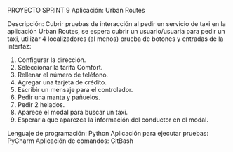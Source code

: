 PROYECTO SPRINT 9
Aplicación: Urban Routes

Descripción: Cubrir pruebas de interacción al pedir un servicio de taxi en la aplicación Urban Routes, se espera
cubrir un usuario/usuaria para pedir un taxi, utilizar 4 localizadores (al menos) prueba de botones y entradas 
de la interfaz:

1. Configurar la dirección.
2. Seleccionar la tarifa Comfort.
3. Rellenar el número de teléfono.
4. Agregar una tarjeta de crédito. 
5. Escribir un mensaje para el controlador.
6. Pedir una manta y pañuelos.
7. Pedir 2 helados.
8. Aparece el modal para buscar un taxi.
9. Esperar a que aparezca la información del conductor en el modal.

Lenguaje de programación: Python
Aplicación para ejecutar pruebas: PyCharm
Aplicación de comandos: GitBash
